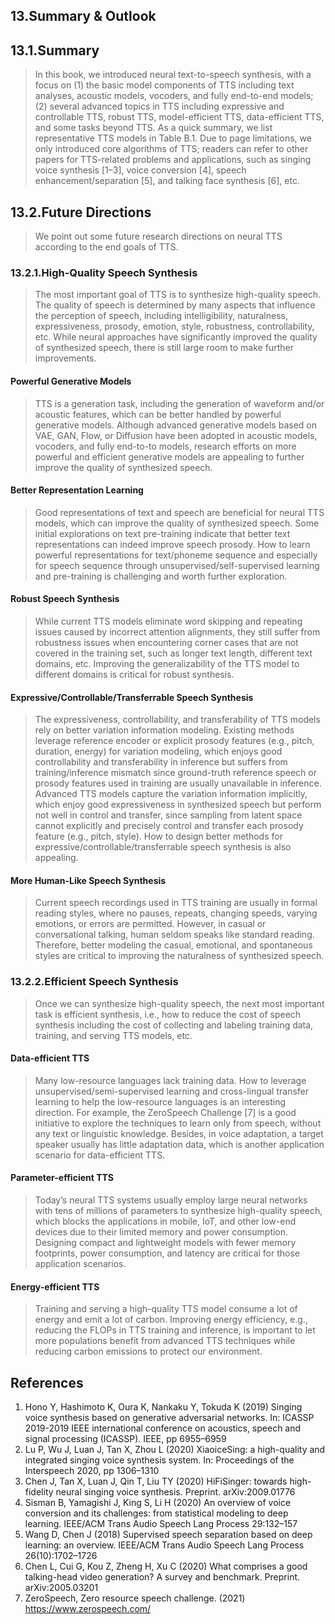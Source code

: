 ## 13.Summary & Outlook

## 13.1.Summary

> In this book, we introduced neural text-to-speech synthesis, with a focus on (1) the basic model components of TTS including text analyses, acoustic models, vocoders, and fully end-to-end models; (2) several advanced topics in TTS including expressive and controllable TTS, robust TTS, model-efficient TTS, data-efficient TTS, and some tasks beyond TTS.
> As a quick summary, we list representative TTS models in Table B.1.
> Due to page limitations, we only introduced core algorithms of TTS; readers can refer to other papers for TTS-related problems and applications, such as singing voice synthesis [1–3], voice conversion [4], speech enhancement/separation [5], and talking face synthesis [6], etc.

## 13.2.Future Directions

> We point out some future research directions on neural TTS according to the end goals of TTS.

### 13.2.1.High-Quality Speech Synthesis

> The most important goal of TTS is to synthesize high-quality speech.
> The quality of speech is determined by many aspects that influence the perception of speech, including intelligibility, naturalness, expressiveness, prosody, emotion, style, robustness, controllability, etc.
> While neural approaches have significantly improved the quality of synthesized speech, there is still large room to make further improvements.

#### Powerful Generative Models

> TTS is a generation task, including the generation of waveform and/or acoustic features, which can be better handled by powerful generative models.
> Although advanced generative models based on VAE, GAN, Flow, or Diffusion have been adopted in acoustic models, vocoders, and fully end-to-to models, research efforts on more powerful and efficient generative models are appealing to further improve the quality of synthesized speech.

#### Better Representation Learning

> Good representations of text and speech are beneficial for neural TTS models, which can improve the quality of synthesized speech.
> Some initial explorations on text pre-training indicate that better text representations can indeed improve speech prosody.
> How to learn powerful representations for text/phoneme sequence and especially for speech sequence through unsupervised/self-supervised learning and pre-training is challenging and worth further exploration.

#### Robust Speech Synthesis

> While current TTS models eliminate word skipping and repeating issues caused by incorrect attention alignments, they still suffer from robustness issues when encountering corner cases that are not covered in the training set, such as longer text length, different text domains, etc.
> Improving the generalizability of the TTS model to different domains is critical for robust synthesis.

#### Expressive/Controllable/Transferrable Speech Synthesis

> The expressiveness, controllability, and transferability of TTS models rely on better variation information modeling.
> Existing methods leverage reference encoder or explicit prosody features (e.g., pitch, duration, energy) for variation modeling, which enjoys good controllability and transferability in inference but suffers from training/inference mismatch since ground-truth reference speech or prosody features used in training are usually unavailable in inference.
> Advanced TTS models capture the variation information implicitly, which enjoy good expressiveness in synthesized speech but perform not well in control and transfer, since sampling from latent space cannot explicitly and precisely control and transfer each prosody feature (e.g., pitch, style).
> How to design better methods for expressive/controllable/transferrable speech synthesis is also appealing.

#### More Human-Like Speech Synthesis

> Current speech recordings used in TTS training are usually in formal reading styles, where no pauses, repeats, changing speeds, varying emotions, or errors are permitted.
> However, in casual or conversational talking, human seldom speaks like standard reading.
> Therefore, better modeling the casual, emotional, and spontaneous styles are critical to improving the naturalness of synthesized speech.

### 13.2.2.Efficient Speech Synthesis

> Once we can synthesize high-quality speech, the next most important task is efficient synthesis, i.e., how to reduce the cost of speech synthesis including the cost of collecting and labeling training data, training, and serving TTS models, etc.

#### Data-efficient TTS

> Many low-resource languages lack training data.
> How to leverage unsupervised/semi-supervised learning and cross-lingual transfer learning to help the low-resource languages is an interesting direction.
> For example, the ZeroSpeech Challenge [7] is a good initiative to explore the techniques to learn only from speech, without any text or linguistic knowledge.
> Besides, in voice adaptation, a target speaker usually has little adaptation data, which is another application scenario for data-efficient TTS.

#### Parameter-efficient TTS

> Today’s neural TTS systems usually employ large neural networks with tens of millions of parameters to synthesize high-quality speech, which blocks the applications in mobile, IoT, and other low-end devices due to their limited memory and power consumption.
> Designing compact and lightweight models with fewer memory footprints, power consumption, and latency are critical for those application scenarios.

#### Energy-efficient TTS

> Training and serving a high-quality TTS model consume a lot of energy and emit a lot of carbon.
> Improving energy efficiency, e.g., reducing the FLOPs in TTS training and inference, is important to let more populations benefit from advanced TTS techniques while reducing carbon emissions to protect our environment.

## References

1. Hono Y, Hashimoto K, Oura K, Nankaku Y, Tokuda K (2019) Singing voice synthesis based on generative adversarial networks. In: ICASSP 2019-2019 IEEE international conference on acoustics, speech and signal processing (ICASSP). IEEE, pp 6955–6959 
2. Lu P, Wu J, Luan J, Tan X, Zhou L (2020) XiaoiceSing: a high-quality and integrated singing voice synthesis system. In: Proceedings of the Interspeech 2020, pp 1306–1310 
3. Chen J, Tan X, Luan J, Qin T, Liu TY (2020) HiFiSinger: towards high-fidelity neural singing voice synthesis. Preprint. arXiv:2009.01776 
4. Sisman B, Yamagishi J, King S, Li H (2020) An overview of voice conversion and its challenges: from statistical modeling to deep learning. IEEE/ACM Trans Audio Speech Lang Process 29:132–157 
5. Wang D, Chen J (2018) Supervised speech separation based on deep learning: an overview. IEEE/ACM Trans Audio Speech Lang Process 26(10):1702–1726 
6. Chen L, Cui G, Kou Z, Zheng H, Xu C (2020) What comprises a good talking-head video generation? A survey and benchmark. Preprint. arXiv:2005.03201 
7. ZeroSpeech, Zero resource speech challenge. (2021) https://www.zerospeech.com/